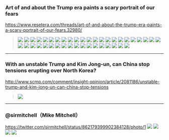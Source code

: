 ### Art of and about the Trump era paints a scary portrait of our fears
https://www.resetera.com/threads/art-of-and-about-the-trump-era-paints-a-scary-portrait-of-our-fears.32980/
>![](https://img.wennermedia.com/760-width/trump-failure-with-election-tiabbi-9c70ec25-6cc4-4eb8-bc9e-d6e85c0260b7.jpg)
![](https://img.wennermedia.com/article-leads-horizontal-800/trump-the-destroyer-tiabbi-cover-story-rolling-stone-2-34b63f57-7c0a-4f80-9fd2-ce348a9ded97.jpg)
![](https://img.wennermedia.com/760-width/trump-tiabbi-the-end-of-facts-1db4840d-cc71-4797-9bc5-1dce4d4744df.jpg)
![](https://img.wennermedia.com/760-width/rs-trump-charlottesville-300dpi-394f3984-b1f0-4159-8efa-c60548b74133.jpg)
![](https://img.wennermedia.com/760-width/r1297_fea_madnesstrump_v2-opener-illo-a26ec80a-73f9-4ad4-bf1d-7c31054d2bee.jpg)
![](https://cdn.vox-cdn.com/thumbor/DLkSpA_PWF1J7q5wPfPyNlFLh0I=/2000x0/filters:no_upscale()/cdn.vox-cdn.com/uploads/chorus_asset/file/10160681/Vox_colour2.jpg)
![](https://media.newyorker.com/photos/590973ab1c7a8e33fb38f1c6/master/w_2046,c_limit/CoverStory_Blitt_Presidents_Trump.jpg)
![](https://img.washingtonpost.com/news/comic-riffs/wp-content/uploads/sites/15/2017/02/NEWYORKER-cover-blitt-vladimirovich.jpg)
![](https://media.newyorker.com/photos/5995dffeeb92df6e44724457/master/w_649,c_limit/CVN_TNY_08_28_17RGB.jpg)
![](https://media.newyorker.com/photos/59e8df8fab971539a6a2e1c1/master/w_1298,c_limit/CVN_TNY_10_30_17RGB.jpg)
![](https://www.economist.com/sites/default/files/imagecache/print-cover-full/print-covers/20161015_cuk400.jpg)
![](https://www.economist.com/sites/default/files/imagecache/print-cover-full/print-covers/20161119_cna400.jpg)
![](https://www.economist.com/sites/default/files/imagecache/print-cover-full/print-covers/20161210_cna400.jpg)
![](https://www.economist.com/sites/default/files/imagecache/print-cover-full/print-covers/20170805_cuk400.jpg)
![](https://www.economist.com/sites/default/files/imagecache/print-cover-full/print-covers/20170819_cuk400.jpg)
![](https://www.economist.com/sites/default/files/imagecache/print-cover-full/print-covers/20171028_cna400.jpg)
![](https://www.economist.com/sites/default/files/imagecache/print-cover-full/print-covers/20171111_cuk400.jpg)
![](https://www.economist.com/sites/default/files/imagecache/print-cover-full/print-covers/20180113_cna400_0.jpg)
![](https://www.economist.com/sites/default/files/imagecache/print-cover-full/print-covers/20180224_cna400.jpg)
![](https://www.economist.com/sites/default/files/imagecache/print-cover-full/print-covers/20180310_cuk400.jpg)
![](https://richardbrenneman.files.wordpress.com/2016/11/blog-rowson.jpg)
![](http://www.cityam.com/assets/uploads/content/2016/11/guardian-582453b695a03.jpg)
![](https://res.cloudinary.com/teepublic/image/private/s--I3FxEbzB--/t_Preview/b_rgb:191919,c_limit,f_jpg,h_630,q_90,w_630/v1485160777/production/designs/1135388_1.jpg)
![](https://media.boingboing.net/wp-content/uploads/2015/10/trump.jpg)
![](https://cdn-images-1.medium.com/max/1280/1*ZFSutcXCjDMkLF49qgSYuw.jpeg)
![](http://www.artofmarkbryan.com/wp-content/uploads/2013/01/The-Nightmare-Mark-Bryan.jpg)
![](https://i.imgur.com/MXM3Wj1_d.jpg?maxwidth=640&shape=thumb&fidelity=medium)
![](http://www.homecrux.com/wp-content/uploads/2016/12/content_plain-magazine-edible-trump-07.jpg)
![](http://www.homecrux.com/wp-content/uploads/2016/12/Donald-Trump-by-Lauren-Garfunkel-1.jpg)
![](https://pbs.twimg.com/media/DZjW1ylXcAIsOXZ.jpg)
![](https://timedotcom.files.wordpress.com/2016/10/trump-compare-final.jpg)
![](https://timedotcom.files.wordpress.com/2018/01/trump-yearone.jpg)
![](http://i0.kym-cdn.com/photos/images/original/001/313/138/6d2.jpg)
![](https://pbs.twimg.com/media/DHIxLUTWAAAER4b.jpg)
![](https://apicciano.commons.gc.cuny.edu/files/2017/07/Five-Stages-of-White-House-Employment.jpg)
![](https://i.redd.it/yz6ko6m87o1z.jpg)
![](http://resistart.ir/static/media/uploads-2nd/galleries/Trumpism%20Cartoon%20-%20Caricature%20/ketab-12.jpg)
![](http://resistart.ir/static/media/uploads-2nd/galleries/Trumpism%20Cartoon%20-%20Caricature%20/ketab-161.jpg)
![](http://resistart.ir/static/media/uploads-2nd/galleries/Trumpism%20Cartoon%20-%20Caricature%20/ketab-921.jpg)
![](https://amp.businessinsider.com/images/591db06e34911b1a008b48fd-750-1000.jpg)
![](https://g.acdn.no/obscura/API/dynamic/r1/ece5/tr_480_377_l_f/0000/fred/2016/12/13/9/Christian%2Bbloom.jpg)
---
### With an unstable Trump and Kim Jong-un, can China stop tensions erupting over North Korea?
http://www.scmp.com/comment/insight-opinion/article/2081186/unstable-trump-and-kim-jong-un-can-china-stop-tensions
>![](https://cdn4.i-scmp.com/sites/default/files/styles/980x551/public/images/methode/2017/03/23/cd20e56a-0fab-11e7-9af0-a8525e4e6af4_image_hires.jpg)
---
### @sirmitchell（Mike Mitchell）
https://twitter.com/sirmitchell/status/862179399902384128/photo/1
![](https://pbs.twimg.com/media/C_cTDZzUAAEQ3Mr.jpg)
![](https://pbs.twimg.com/media/C_dZS1JUQAEsdZf.jpg)
![](https://pbs.twimg.com/media/DHK1P3zXoAAmWKy.jpg)
![](https://pbs.twimg.com/media/Dd_AY1iVAAAwLQG.jpg:large)